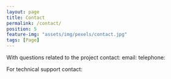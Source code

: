 ```yaml
---
layout: page
title: Contact
permalink: /contact/
position: 5
feature-img: "assets/img/pexels/contact.jpg"
tags: [Page]
---
```


With questions related to the project contact:
email:
telephone: 

For technical support contact:
